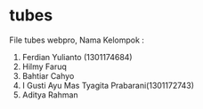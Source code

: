 # tubes
File tubes webpro, Nama Kelompok :
1. Ferdian Yulianto (1301174684)
2. Hilmy Faruq
3. Bahtiar Cahyo
4. I Gusti Ayu Mas Tyagita Prabarani(1301172743)
5. Aditya Rahman
